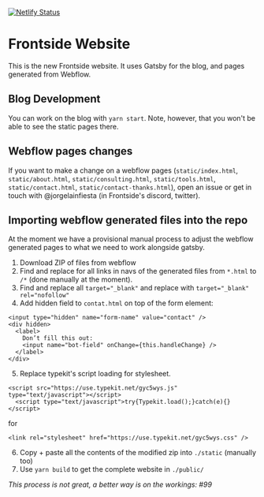[![Netlify Status](https://api.netlify.com/api/v1/badges/841c1d47-823a-4768-b991-fe19aaa11393/deploy-status)](https://app.netlify.com/sites/frontside/deploys)

# Frontside Website

This is the new Frontside website. It uses Gatsby for the blog, and pages generated from Webflow.


## Blog Development 

You can work on the blog with `yarn start`. Note, however, that you won't be able to see the static pages there.

## Webflow pages changes

If you want to make a change on a webflow pages (`static/index.html`, `static/about.html`, `static/consulting.html`, `static/tools.html`, `static/contact.html`, `static/contact-thanks.html`), open an issue or get in touch with @jorgelainfiesta (in Frontside's discord, twitter).

## Importing webflow generated files into the repo

At the moment we have a provisional manual process to adjust the webflow generated pages to what we need to work alongside gatsby. 

1. Download ZIP of files from webflow
2. Find and replace for all links in navs of the generated files from `*.html` to `/*` (done manually at the moment).
3. Find and replace all `target="_blank"` and replace with `target="_blank" rel="nofollow"`
4. Add hidden field to `contat.html` on top of the form element:
```
<input type="hidden" name="form-name" value="contact" />
<div hidden>
  <label>
    Don’t fill this out:
    <input name="bot-field" onChange={this.handleChange} />
  </label>
</div>
```
5. Replace typekit's script loading for stylesheet.
```
<script src="https://use.typekit.net/gyc5wys.js" type="text/javascript"></script>
  <script type="text/javascript">try{Typekit.load();}catch(e){}</script>
```
for
```
<link rel="stylesheet" href="https://use.typekit.net/gyc5wys.css" />
```
6. Copy + paste all the contents of the modified zip into `./static` (manually too)
4. Use `yarn build` to get the complete website in `./public/`

_This process is not great, a better way is on the workings: #99_